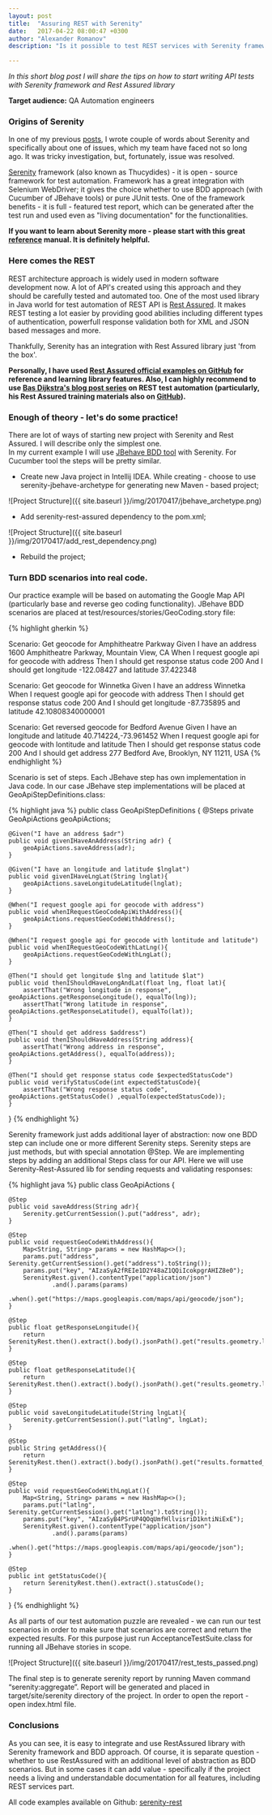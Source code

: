 ```yaml
---
layout: post
title:  "Assuring REST with Serenity"
date:   2017-04-22 08:00:47 +0300
author: "Alexander Romanov"
description: "Is it possible to test REST services with Serenity framework? Let's try to find it out!"

---
```


_In this short blog post I will share the tips on how to start writing API tests with Serenity framework and Rest Assured library_ 

**Target audience:** QA Automation engineers  

### Origins of Serenity  

In one of my previous [posts][previous], I wrote couple of words about Serenity and specifically about one of issues, which my team have faced not so long ago. It was tricky investigation, but, fortunately, issue was resolved.  

[Serenity][serenity-base] framework (also known as Thucydides) - it is open - source framework for test automation. Framework has a great integration with Selenium WebDriver; it gives the choice whether to use BDD approach (with Cucumber of JBehave tools) or pure JUnit tests. One of the framework benefits - it is full - featured test report, which can be generated after the test run and used even as "living documentation" for the functionalities.  

**If you want to learn about Serenity more - please start with this great [reference][serenity-reference] manual. It is definitely helplful.**  

### Here comes the REST  

REST architecture approach is widely used in modern software development now. A lot of API's created using this approach and they should be carefully tested and automated too. One of the most used library in Java world for test automation of REST API is [Rest Assured][rest-assured]. It makes REST testing a lot easier by providing good abilities including different types of authentication, powerfull response validation both for XML and JSON based messages and more.

Thankfully, Serenity has an integration with Rest Assured library just 'from the box'.

**Personally, I have used [Rest Assured official examples on GitHub][rest-github-reference] for reference and learning library features. Also, I can highly recommend to use [Bas Dijkstra's blog post series][ontestautomation-rest] on REST test automation (particularly, his Rest Assured training materials also on [GitHub][rest-demo]).**  

### Enough of theory - let's do some practice!  
There are lot of ways of starting new project with Serenity and Rest Assured. I will describe only the simplest one.  
In my current example I will use [JBehave BDD tool][jbehave-reference] with Serenity. For Cucumber tool the steps will be pretty similar.  

 - Create new Java project in Intellij IDEA. While creating - choose to use serenity-jbehave-archetype for generating new Maven - based project;

![Project Structure]({{ site.baseurl }}/img/20170417/jbehave_archetype.png)  

 - Add serenity-rest-assured dependency to the pom.xml;

![Project Structure]({{ site.baseurl }}/img/20170417/add_rest_dependency.png)  

 - Rebuild the project;

### Turn BDD scenarios into real code.  

Our practice example will be based on automating the Google Map API (particularly base and reverse geo coding functionality). 
JBehave BDD scenarios are placed at test/resources/stories/GeoCoding.story file:  

{% highlight gherkin %}

Scenario: Get geocode for Amphitheatre Parkway
Given I have an address 1600 Amphitheatre Parkway, Mountain View, CA
When I request google api for geocode with address
Then I should get response status code 200
And I should get longitude -122.08427 and latitude 37.422348

Scenario: Get geocode for Winnetka
Given I have an address Winnetka
When I request google api for geocode with address
Then I should get response status code 200
And I should get longitude -87.735895 and latitude 42.10808340000001

Scenario: Get reversed geocode for Bedford Avenue
Given I have an longitude and latitude 40.714224,-73.961452
When I request google api for geocode with lontitude and latitude
Then I should get response status code 200
And I should get address 277 Bedford Ave, Brooklyn, NY 11211, USA
{% endhighlight %}

Scenario is set of steps. Each JBehave step has own implementation in Java code. In our case JBehave step implementations will be placed at GeoApiStepDefinitions.class: 

{% highlight java %}
public class GeoApiStepDefinitions {
    @Steps
    private GeoApiActions geoApiActions;

    @Given("I have an address $adr")
    public void givenIHaveAnAddress(String adr) {
        geoApiActions.saveAddress(adr);
    }

    @Given("I have an longitude and latitude $lnglat")
    public void givenIHaveLngLat(String lnglat){
        geoApiActions.saveLongitudeLatitude(lnglat);
    }

    @When("I request google api for geocode with address")
    public void whenIRequestGeoCodeApiWithAddress(){
        geoApiActions.requestGeoCodeWithAddress();
    }

    @When("I request google api for geocode with lontitude and latitude")
    public void whenIRequestGeoCodeWithLatLng(){
        geoApiActions.requestGeoCodeWithLngLat();
    }

    @Then("I should get longitude $lng and latitude $lat")
    public void thenIShouldHaveLongAndLat(float lng, float lat){
        assertThat("Wrong longitude in response", geoApiActions.getResponseLongitude(), equalTo(lng));
        assertThat("Wrong latitude in response", geoApiActions.getResponseLatitude(), equalTo(lat));
    }

    @Then("I should get address $address")
    public void thenIShouldHaveAddress(String address){
        assertThat("Wrong address in response", geoApiActions.getAddress(), equalTo(address));
    }

    @Then("I should get response status code $expectedStatusCode")
    public void verifyStatusCode(int expectedStatusCode){
        assertThat("Wrong response status code", geoApiActions.getStatusCode() ,equalTo(expectedStatusCode));
    }
}
{% endhighlight %}

Serenity framework just adds additional layer of abstraction: now one BDD step can include one or more different Serenity steps. Serenity steps are just methods, but with special annotation @Step. 
We are implementing steps by adding an additional Steps class for our API. Here we will use Serenity-Rest-Assured lib for sending requests and validating responses:  

{% highlight java %}
public class GeoApiActions {

    @Step
    public void saveAddress(String adr){
        Serenity.getCurrentSession().put("address", adr);
    }

    @Step
    public void requestGeoCodeWithAddress(){
        Map<String, String> params = new HashMap<>();
        params.put("address", Serenity.getCurrentSession().get("address").toString());
        params.put("key", "AIzaSyA2fREIe1D2Y48aZ1QQiIcokpgrAHIZ8e0");
        SerenityRest.given().contentType("application/json")
                .and().params(params)
                .when().get("https://maps.googleapis.com/maps/api/geocode/json");
    }

    @Step
    public float getResponseLongitude(){
        return SerenityRest.then().extract().body().jsonPath().get("results.geometry.location.lng[0]");
    }

    @Step
    public float getResponseLatitude(){
        return SerenityRest.then().extract().body().jsonPath().get("results.geometry.location.lat[0]");
    }

    @Step
    public void saveLongitudeLatitude(String lngLat){
        Serenity.getCurrentSession().put("latlng", lngLat);
    }

    @Step
    public String getAddress(){
        return SerenityRest.then().extract().body().jsonPath().get("results.formatted_address[0]");
    }

    @Step
    public void requestGeoCodeWithLngLat(){
        Map<String, String> params = new HashMap<>();
        params.put("latlng", Serenity.getCurrentSession().get("latlng").toString());
        params.put("key", "AIzaSyB4PSrUP4QOqUmfHllvisriD1kntiNiExE");
        SerenityRest.given().contentType("application/json")
                .and().params(params)
                .when().get("https://maps.googleapis.com/maps/api/geocode/json");
    }

    @Step
    public int getStatusCode(){
        return SerenityRest.then().extract().statusCode();
    }
}
{% endhighlight %}

As all parts of our test automation puzzle are revealed - we can run our test scenarios in order to make sure that scenarios are correct and return the expected results.
For this purpose just run AcceptanceTestSuite.class for running all JBehave stories in scope.

![Project Structure]({{ site.baseurl }}/img/20170417/rest_tests_passed.png)

The final step is to generate serenity report by running Maven command “serenity:aggregate”. Report will be generated and placed in target/site/serenity directory of the project. In order to open the report - open index.html file.

### Conclusions
As you can see, it is easy to integrate and use RestAssured library with Serenity framework and BDD approach. Of course, it is separate question -  whether to use RestAssured with an additional level of abstraction as BDD scenarios. But in some cases it can add value - specifically if the project needs a living and understandable documentation for all features, including REST services part.

All code examples available on Github: [serenity-rest][serenity-rest]

[previous]: https://alexromanov.github.io/2017/02/06/serenity-browser-restart/
[serenity-base]: http://www.thucydides.info/#/
[rest-assured]: http://rest-assured.io/
[rest-github-reference]: https://github.com/rest-assured/rest-assured/wiki/Usage
[ontestautomation-rest]: http://www.ontestautomation.com/category/api-testing/
[rest-demo]: https://github.com/basdijkstra/workshops/tree/master/rest-assured
[jbehave-reference]: http://jbehave.org/
[serenity-reference]: http://thucydides.info/docs/serenity-staging/
[serenity-rest]: https://github.com/alexromanov/serenityrest